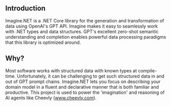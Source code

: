 ## Introduction
Imagine.NET is a .NET Core library for the generation and transformation of data using OpenAI's GPT API. Imagine makes it easy to seamlessly work with .NET types and data structures. GPT's excellent zero-shot semantic understanding and completion enables powerful data processing paradigms that this library is optimized around.

## Why?
Most software works with structured data with known types at compile-time. Unfortunately, it can be challenging to get such structured data in and out of GPT prompt chains. Imagine.NET lets you focus on describing your domain model in a fluent and declarative manner that is both familiar and productive. This project is used to power the 'imagination' and reasoning of AI agents like Cheevly (www.cheevly.com).
